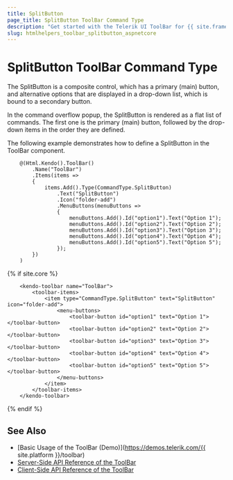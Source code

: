 ```yaml
---
title: SplitButton
page_title: SplitButton ToolBar Command Type
description: "Get started with the Telerik UI ToolBar for {{ site.framework }} and learn how to configure and use the SplitButton command type."
slug: htmlhelpers_toolbar_splitbutton_aspnetcore
---
```


# SplitButton ToolBar Command Type

The SplitButton is a composite control, which has a primary (main) button, and alternative options that are displayed in a drop-down list, which is bound to a secondary button.

In the command overflow popup, the SplitButton is rendered as a flat list of commands. The first one is the primary (main) button, followed by the drop-down items in the order they are defined.

The following example demonstrates how to define a SplitButton in the ToolBar component.

```HtmlHelper
    @(Html.Kendo().ToolBar()
        .Name("ToolBar")
        .Items(items =>
        {
            items.Add().Type(CommandType.SplitButton)
                .Text("SplitButton")
                .Icon("folder-add")
                .MenuButtons(menuButtons =>
                {
                    menuButtons.Add().Id("option1").Text("Option 1");
                    menuButtons.Add().Id("option2").Text("Option 2");
                    menuButtons.Add().Id("option3").Text("Option 3");
                    menuButtons.Add().Id("option4").Text("Option 4");
                    menuButtons.Add().Id("option5").Text("Option 5");
                });
        })
    )
```
{% if site.core %}
```TagHelper
    <kendo-toolbar name="ToolBar">
        <toolbar-items>
            <item type="CommandType.SplitButton" text="SplitButton" icon="folder-add">
                <menu-buttons>
                    <toolbar-button id="option1" text="Option 1"></toolbar-button>
                    <toolbar-button id="option2" text="Option 2"></toolbar-button>
                    <toolbar-button id="option3" text="Option 3"></toolbar-button>
                    <toolbar-button id="option4" text="Option 4"></toolbar-button>
                    <toolbar-button id="option5" text="Option 5"></toolbar-button>
                </menu-buttons>
            </item>
        </toolbar-items>
    </kendo-toolbar>
```
{% endif %}

## See Also

* [Basic Usage of the ToolBar (Demo)](https://demos.telerik.com/{{ site.platform }}/toolbar)
* [Server-Side API Reference of the ToolBar](/api/toolbar)
* [Client-Side API Reference of the ToolBar](https://docs.telerik.com/kendo-ui/api/javascript/ui/toolbar)